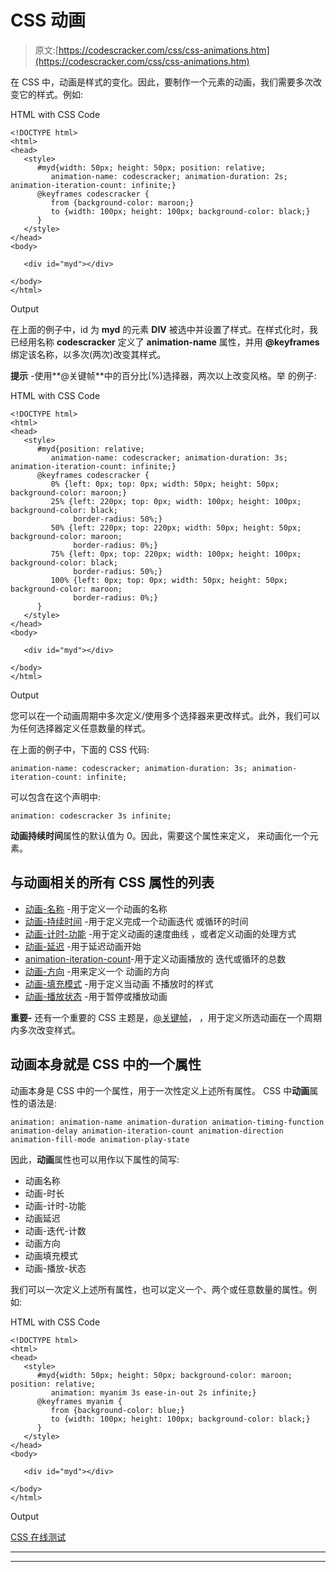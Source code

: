 # CSS 动画

> 原文:[https://codescracker.com/css/css-animations.htm](https://codescracker.com/css/css-animations.htm)

在 CSS 中，动画是样式的变化。因此，要制作一个元素的动画，我们需要多次改变它的样式。例如:

HTML with CSS Code

```
<!DOCTYPE html>
<html>
<head>
   <style>
      #myd{width: 50px; height: 50px; position: relative;
         animation-name: codescracker; animation-duration: 2s; animation-iteration-count: infinite;}
      @keyframes codescracker {
         from {background-color: maroon;}
         to {width: 100px; height: 100px; background-color: black;}
      }
   </style>
</head>
<body>

   <div id="myd"></div>

</body>
</html>
```

Output

在上面的例子中，id 为 **myd** 的元素 **DIV** 被选中并设置了样式。在样式化时，我已经用名称 **codescracker** 定义了 **animation-name** 属性，并用 **@keyframes** 绑定该名称，以多次(两次)改变其样式。

**提示** -使用**@关键帧**中的百分比(%)选择器，两次以上改变风格。举 的例子:

HTML with CSS Code

```
<!DOCTYPE html>
<html>
<head>
   <style>
      #myd{position: relative;
         animation-name: codescracker; animation-duration: 3s; animation-iteration-count: infinite;}
      @keyframes codescracker {
         0% {left: 0px; top: 0px; width: 50px; height: 50px; background-color: maroon;}
         25% {left: 220px; top: 0px; width: 100px; height: 100px; background-color: black;
              border-radius: 50%;}
         50% {left: 220px; top: 220px; width: 50px; height: 50px; background-color: maroon;
              border-radius: 0%;}
         75% {left: 0px; top: 220px; width: 100px; height: 100px; background-color: black;
              border-radius: 50%;}
         100% {left: 0px; top: 0px; width: 50px; height: 50px; background-color: maroon;
              border-radius: 0%;}
      }
   </style>
</head>
<body>

   <div id="myd"></div>

</body>
</html>
```

Output

您可以在一个动画周期中多次定义/使用多个选择器来更改样式。此外，我们可以为任何选择器定义任意数量的样式。

在上面的例子中，下面的 CSS 代码:

```
animation-name: codescracker; animation-duration: 3s; animation-iteration-count: infinite;
```

可以包含在这个声明中:

```
animation: codescracker 3s infinite;
```

**动画持续时间**属性的默认值为 0。因此，需要这个属性来定义， 来动画化一个元素。

## 与动画相关的所有 CSS 属性的列表

*   [动画-名称](/css/css-animation-name.htm) -用于定义一个动画的名称
*   [动画-持续时间](/css/css-animation-duration.htm) -用于定义完成一个动画迭代 或循环的时间
*   [动画-计时-功能](/css/css-animation-timing-function.htm) -用于定义动画的速度曲线 ，或者定义动画的处理方式
*   [动画-延迟](/css/css-animation-delay.htm) -用于延迟动画开始
*   [animation-iteration-count](/css/css-animation-iteration-count.htm)-用于定义动画播放的 迭代或循环的总数
*   [动画-方向](/css/css-animation-direction.htm) -用来定义一个 动画的方向
*   [动画-填充模式](/css/css-animation-fill-mode.htm) -用于定义当动画 不播放时的样式
*   [动画-播放状态](/css/css-animation-play-state.htm) -用于暂停或播放动画

**重要-** 还有一个重要的 CSS 主题是，[@关键帧](/css/css-keyframes.htm)， ，用于定义所选动画在一个周期内多次改变样式。

## 动画本身就是 CSS 中的一个属性

动画本身是 CSS 中的一个属性，用于一次性定义上述所有属性。 CSS 中**动画**属性的语法是:

```
animation: animation-name animation-duration animation-timing-function animation-delay animation-iteration-count animation-direction animation-fill-mode animation-play-state
```

因此，**动画**属性也可以用作以下属性的简写:

*   动画名称
*   动画-时长
*   动画-计时-功能
*   动画延迟
*   动画-迭代-计数
*   动画方向
*   动画填充模式
*   动画-播放-状态

我们可以一次定义上述所有属性，也可以定义一个、两个或任意数量的属性。例如:

HTML with CSS Code

```
<!DOCTYPE html>
<html>
<head>
   <style>
      #myd{width: 50px; height: 50px; background-color: maroon; position: relative;
         animation: myanim 3s ease-in-out 2s infinite;}
      @keyframes myanim {
         from {background-color: blue;}
         to {width: 100px; height: 100px; background-color: black;}
      }
   </style>
</head>
<body>

   <div id="myd"></div>

</body>
</html>
```

Output

[CSS 在线测试](/exam/showtest.php?subid=5)

* * *

* * *